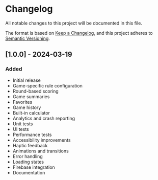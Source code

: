 # Changelog

All notable changes to this project will be documented in this file.

The format is based on [Keep a Changelog](https://keepachangelog.com/en/1.0.0/),
and this project adheres to [Semantic Versioning](https://semver.org/spec/v2.0.0.html).

## [1.0.0] - 2024-03-19

### Added
- Initial release
- Game-specific rule configuration
- Round-based scoring
- Game summaries
- Favorites
- Game history
- Built-in calculator
- Analytics and crash reporting
- Unit tests
- UI tests
- Performance tests
- Accessibility improvements
- Haptic feedback
- Animations and transitions
- Error handling
- Loading states
- Firebase integration
- Documentation 